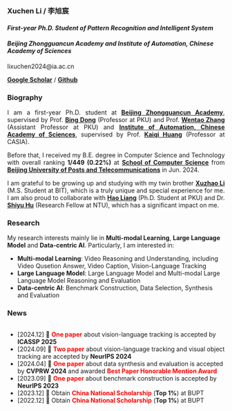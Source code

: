 <body>
<div class="container">
        <div class="row">
            <div class='row'>
                <div class='col-xs-9'>
                    <h3>
                        <strong>Xuchen Li / <font face="楷体">李旭宸</font></strong>
                    </h3>
                    <div class='staff'>
                        <p style="text-align:justify">
                        <h4><em>First-year Ph.D. Student of Pattern Recognition and Intelligent System</em></h4>
                        <h4><em>Beijing Zhongguancun Academy and Institute of Automation, Chinese
                                Academy of Sciences</em></h4>
                        </p>
                    </div>
                    <p><i class="fa fa-envelope"></i>lixuchen2024@ia.ac.cn</p>
                    <p><i class="fa fa-university"></i> <b><a
                                href="https://scholar.google.com/citations?hl=en-US&user=9zHkraUAAAAJ"
                                target="_blank">Google
                                Scholar</a></b>&nbsp;/&nbsp;<b><a href="https://github.com/Xuchen-Li"
                                target="_blank">Github</a></b>
                    </p>
                </div>
            </div>
        <h3>
            <strong>Biography</strong>
        </h3>
        <div class='researchInt'>
            <p style="text-align:justify">
                I am a first-year Ph.D. student at <b><a href="http://bjzgca.bjedu.cn/">Beijing Zhongguancun
                        Academy</a></b>, supervised by Prof. <b><a
                        href="http://faculty.bicmr.pku.edu.cn/~dongbin/">Bing Dong</a></b> (Professor at PKU) and
                Prof. <b><a href="https://zwt233.github.io/">Wentao Zhang</a></b> (Assistant Professor at PKU) and
                <b><a href="http://www.ia.cas.cn/">Institute of Automation, Chinese Academy of Sciences</a></b>,
                supervised by Prof. <b><a href="https://people.ucas.ac.cn/~huangkaiqi">Kaiqi Huang</a></b>
                (Professor at CASIA).
            </p>
            <p style="text-align:justify">
                Before that, I received my B.E. degree in Computer Science and Technology with overall ranking
                <b>1/449 (0.22%)</b> at
                <b><a href="https://scs.bupt.edu.cn/">School of Computer Science</a></b> from <b><a
                        href="https://www.bupt.edu.cn/">Beijing University of Posts and Telecommunications</a></b>
                in Jun. 2024.
            </p>
            <p style="text-align:justify">
                I am grateful to be growing up and studying with my twin brother <b><a href="">Xuzhao Li</a></b>
                (M.S. Student at BIT), which is a truly unique and special experience for me. I am also proud to
                collaborate with <b><a href="https://scholar.google.com/citations?user=HgapY3sAAAAJ&hl=en">
                        Hao Liang</a></b> (Ph.D. Student at PKU) and Dr. <b><a
                        href="https://huuuuusy.github.io/">Shiyu Hu</a></b> (Research Fellow at NTU), which has a
                significant impact on me.
            </p>
        </div>
        <h3>
            <strong>Research</strong>
        </h3>
        My research interests mainly lie in <b>Multi-modal Learning</b>, <b>Large Language Model</b> and
        <b>Data-centric AI</b>. Particularly, I am interested in:
        <ul>
            <p style="text-align:justify">
                <li><b>Multi-modal Learning</b>: Video Reasoning and Understanding, including Video Qusetion
                    Answer, Video Caption, Vision-Language Tracking</li>
                <li><b>Large Language Model</b>: Large Language Model and Multi-modal Large Language Model
                    Reasoning and Evaluation</li>
                <li><b>Data-centric AI</b>: Benchmark Construction, Data Selection, Synthesis and Evaluation
                </li>
            </p>
        </ul>
        <h3>
            <strong>News</strong>
        </h3>
        <div class='news' style="max-height: 300px; overflow-y: auto;">
            <ul>
                <li>[2024.12] 🎉 <font color="red"><b>One paper</b></font> about vision-language tracking is
                    accepted by <strong>ICASSP 2025</strong>
                </li>
                <li>[2024.09] 🎉 <font color="red"><b>Two paper</b></font> about vision-language tracking and visual
                    object tracking are accepted by <strong>NeurIPS 2024</strong>
                </li>
                <li>[2024.04] 🎉 <font color="red"><b>One paper</b></font> about data synthesis and
                    evaluation is accepted by <strong>CVPRW 2024</strong> and awarded <font color="red"><b>Best
                            Paper Honorable Mention Award</b></font>
                </li>
                <li>[2023.09] 🎉 <font color="red"><b>One paper</b></font> about benchmark construction is accepted
                    by <strong>NeurIPS 2023</strong>
                </li>
                <li>[2023.12] 🎉 Obtain <font color="red"><b>China National Scholarship</b></font> (<b>Top 1%</b>)
                    at BUPT
                </li>
                <li>[2022.12] 🎉 Obtain <font color="red"><b>China National Scholarship</b></font> (<b>Top 1%</b>)
                    at BUPT
                </li>
            </ul>
        </div>

</body>
